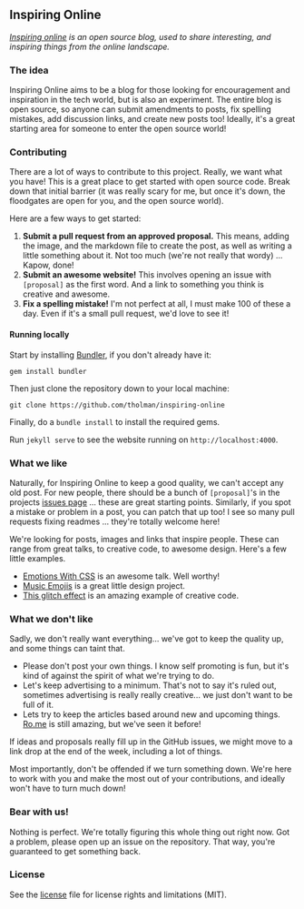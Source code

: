 ## Inspiring Online
_[Inspiring online](http://inspiring.online) is an open source blog, used to share interesting, and inspiring things from the online landscape._

### The idea
Inspiring Online aims to be a blog for those looking for encouragement and inspiration in the tech world, but is also an experiment. The entire blog is open source, so anyone can submit amendments to posts, fix spelling mistakes, add discussion links, and create new posts too! Ideally, it's a great starting area for someone to enter the open source world!

### Contributing
There are a lot of ways to contribute to this project. Really, we want what you have! This is a great place to get started with open source code. Break down that initial barrier (it was really scary for me, but once it's down, the floodgates are open for you, and the open source world).

Here are a few ways to get started:

1. **Submit a pull request from an approved proposal.** This means, adding the image, and the markdown file to create the post, as well as writing a little something about it. Not too much (we're not really that wordy) ... Kapow, done!
2. **Submit an awesome website!** This involves opening an issue with `[proposal]` as the first word. And a link to something you think is creative and awesome.
3. **Fix a spelling mistake!** I'm not perfect at all, I must make 100 of these a day. Even if it's a small pull request, we'd love to see it!

#### Running locally
Start by installing [Bundler](http://gembundler.com/), if you don't already have it:

```
gem install bundler
```

Then just clone the repository down to your local machine:

```
git clone https://github.com/tholman/inspiring-online
```

Finally, do a ```bundle install``` to install the required gems.

Run ```jekyll serve``` to see the website running on ```http://localhost:4000```.

### What we like
Naturally, for Inspiring Online to keep a good quality, we can't accept any old post. For new people, there should be a bunch of `[proposal]`'s in the projects [issues page](https://github.com/tholman/inspiring-online) ... these are great starting points. Similarly, if you spot a mistake or problem in a post, you can patch that up too! I see so many pull requests fixing readmes ... they're totally welcome here!

We're looking for posts, images and links that inspire people. These can range from great talks, to creative code, to awesome design. Here's a few little examples.

- [Emotions With CSS](http://inspiring.online/emotions-through-css/) is an awesome talk. Well worthy!
- [Music Emojis](http://inspiring.online/music-emojis/) is a great little design project.
- [This glitch effect](http://inspiring.online/glitch/) is an amazing example of creative code.

### What we don't like
Sadly, we don't really want everything... we've got to keep the quality up, and some things can taint that.

- Please don't post your own things. I know self promoting is fun, but it's kind of against the spirit of what we're trying to do.
- Let's keep advertising to a minimum. That's not to say it's ruled out, sometimes advertising is really really creative... we just don't want to be full of it.
- Lets try to keep the articles based around new and upcoming things. [Ro.me](http://ro.me) is still amazing, but we've seen it before!

If ideas and proposals really fill up in the GitHub issues, we might move to a link drop at the end of the week, including a lot of things.

Most importantly, don't be offended if we turn something down. We're here to work with you and make the most out of your contributions, and ideally won't have to turn much down!

### Bear with us!
Nothing is perfect. We're totally figuring this whole thing out right now. Got a problem, please open up an issue on the repository. That way, you're guaranteed to get something back.

### License
See the [license](LICENSE.md) file for license rights and limitations (MIT).
